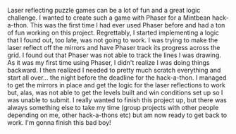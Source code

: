 Laser reflecting puzzle games can be a lot of fun and a great logic challenge. I wanted to create such a game with Phaser for a Mintbean hack-a-thon. This was the first time I had ever used Phaser before and had a ton of fun working on this project. Regrettably, I started implementing a logic that I found out, too late, was not going to work. I was trying to make the laser reflect off the mirrors and have Phaser track its progress across the grid. I found out that Phaser was not able to track the lines I was drawing. As it was my first time using Phaser, I didn't realize I was doing things backward. I then realized I needed to pretty much scratch everything and start all over... the night before the deadline for the hack-a-thon. I managed to get the mirrors in place and get the logic for the laser reflections to work but, alas, was not able to get the levels built and win conditions set up so I was unable to submit. I really wanted to finish this project up, but there was always something else to take my time (group projects with other people depending on me, other hack-a-thons etc) but am now ready to get back to work. I'm gonna finish this bad boy!
